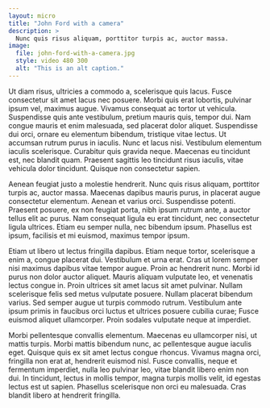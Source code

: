 ```yaml
---
layout: micro
title: "John Ford with a camera"
description: >
  Nunc quis risus aliquam, porttitor turpis ac, auctor massa.
image: 
  file: john-ford-with-a-camera.jpg
  style: video 480 300
  alt: "This is an alt caption."
---
```

Ut diam risus, ultricies a commodo a, scelerisque quis lacus. Fusce consectetur sit amet lacus nec posuere. Morbi quis erat lobortis, pulvinar ipsum vel, maximus augue. Vivamus consequat ac tortor ut vehicula. Suspendisse quis ante vestibulum, pretium mauris quis, tempor dui.<!--more--> Nam congue mauris et enim malesuada, sed placerat dolor aliquet. Suspendisse dui orci, ornare eu elementum bibendum, tristique vitae lectus. Ut accumsan rutrum purus in iaculis. Nunc et lacus nisi. Vestibulum elementum iaculis scelerisque. Curabitur quis gravida neque. Maecenas eu tincidunt est, nec blandit quam. Praesent sagittis leo tincidunt risus iaculis, vitae vehicula dolor tincidunt. Quisque non consectetur sapien.

Aenean feugiat justo a molestie hendrerit. Nunc quis risus aliquam, porttitor turpis ac, auctor massa. Maecenas dapibus mauris purus, in placerat augue consectetur elementum. Aenean et varius orci. Suspendisse potenti. Praesent posuere, ex non feugiat porta, nibh ipsum rutrum ante, a auctor tellus elit ac purus. Nam consequat ligula eu erat tincidunt, nec consectetur ligula ultrices. Etiam eu semper nulla, nec bibendum ipsum. Phasellus est ipsum, facilisis et mi euismod, maximus tempor ipsum.

Etiam ut libero ut lectus fringilla dapibus. Etiam neque tortor, scelerisque a enim a, congue placerat dui. Vestibulum et urna erat. Cras ut lorem semper nisi maximus dapibus vitae tempor augue. Proin ac hendrerit nunc. Morbi id purus non dolor auctor aliquet. Mauris aliquam vulputate leo, et venenatis lectus congue in. Proin ultrices sit amet lacus sit amet pulvinar. Nullam scelerisque felis sed metus vulputate posuere. Nullam placerat bibendum varius. Sed semper augue ut turpis commodo rutrum. Vestibulum ante ipsum primis in faucibus orci luctus et ultrices posuere cubilia curae; Fusce euismod aliquet ullamcorper. Proin sodales vulputate neque at imperdiet.

Morbi pellentesque convallis elementum. Maecenas eu ullamcorper nisi, ut mattis turpis. Morbi mattis bibendum nunc, ac pellentesque augue iaculis eget. Quisque quis ex sit amet lectus congue rhoncus. Vivamus magna orci, fringilla non erat at, hendrerit euismod nisl. Fusce convallis, neque et fermentum imperdiet, nulla leo pulvinar leo, vitae blandit libero enim non dui. In tincidunt, lectus in mollis tempor, magna turpis mollis velit, id egestas lectus est ut sapien. Phasellus scelerisque non orci eu malesuada. Cras blandit libero at hendrerit fringilla.
